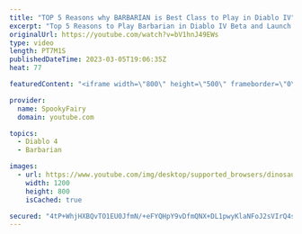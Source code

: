 ```yaml
---
title: "TOP 5 Reasons why BARBARIAN is Best Class to Play in Diablo IV"
excerpt: "Top 5 Reasons to Play Barbarian in Diablo IV Beta and Launch! Discover why the Barbarian is the favorite class of Diablo players ..."
originalUrl: https://youtube.com/watch?v=bV1hnJ49EWs
type: video
length: PT7M1S
publishedDateTime: 2023-03-05T19:06:35Z
heat: 77

featuredContent: "<iframe width=\"800\" height=\"500\" frameborder=\"0\" src=\"https://www.youtube.com/embed/bV1hnJ49EWs\" allow=\"accelerometer; autoplay; encrypted-media; gyroscope; picture-in-picture\" allowfullscreen></iframe>"

provider:
  name: SpookyFairy
  domain: youtube.com

topics:
  - Diablo 4
  - Barbarian

images:
  - url: https://www.youtube.com/img/desktop/supported_browsers/dinosaur.png
    width: 1200
    height: 800
    isCached: true

secured: "4tP+WhjHXBQvTO1EU0JfmN/+eFYQHpY9vDfmQNX+DL1pwyKlaNFoJ2sVIrQ4sySWXxiVCA4gNW5aBwKPm+t937q6HPpo1UG3+e6JPnslYulvXvLzkE1FJGF38CGqgJ0PX2+Bc0W6UIOyz/hG0mlD6IAYrByNocdr6mCX01KtemdM24qNghas14xYvAXwSajGIZfW0hlvnZYc7NAcqO1+CqMru/+Ns/Z+EvHKA2krSGaRKCVuVM0r1FuktisNcpNtbwztnrcREY5/Dp8bydAfhvZ0BFhUdDPihbkEkPYz/ukK7AQ2pTdiVd8ATQtNgLnNuwKNxa+YN6jAAb0G/QbjxQuJ+qI7rBeUoYEmGpVG/zSBbiVguqOd6gYKSDnb8BQQHteW3psnTCLCorxcHv7REJj47nOmb3vfXl7TENe5t5A=;gqbWkDKNHsTQpuLjlx9arQ=="
---
```


